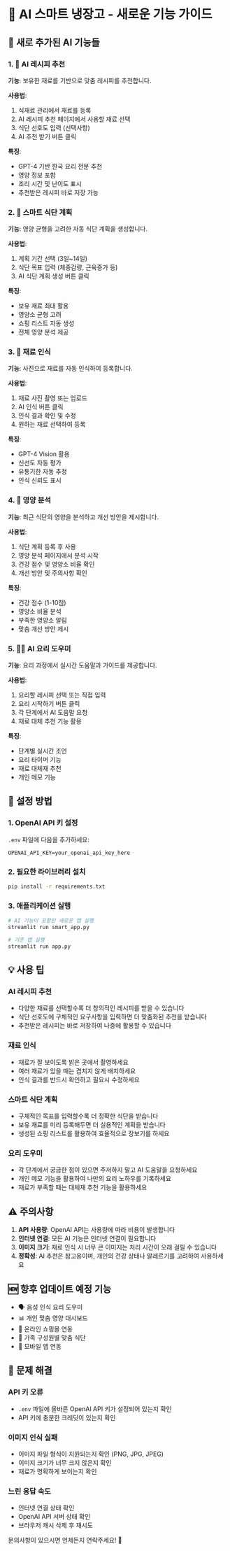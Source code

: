 # 🤖 AI 스마트 냉장고 - 새로운 기능 가이드

## 🌟 새로 추가된 AI 기능들

### 1. 🍳 AI 레시피 추천
**기능**: 보유한 재료를 기반으로 맞춤 레시피를 추천합니다.

**사용법**:
1. 식재료 관리에서 재료를 등록
2. AI 레시피 추천 페이지에서 사용할 재료 선택
3. 식단 선호도 입력 (선택사항)
4. AI 추천 받기 버튼 클릭

**특징**:
- GPT-4 기반 한국 요리 전문 추천
- 영양 정보 포함
- 조리 시간 및 난이도 표시
- 추천받은 레시피 바로 저장 가능

### 2. 📅 스마트 식단 계획
**기능**: 영양 균형을 고려한 자동 식단 계획을 생성합니다.

**사용법**:
1. 계획 기간 선택 (3일~14일)
2. 식단 목표 입력 (체중감량, 근육증가 등)
3. AI 식단 계획 생성 버튼 클릭

**특징**:
- 보유 재료 최대 활용
- 영양소 균형 고려
- 쇼핑 리스트 자동 생성
- 전체 영양 분석 제공

### 3. 📸 재료 인식
**기능**: 사진으로 재료를 자동 인식하여 등록합니다.

**사용법**:
1. 재료 사진 촬영 또는 업로드
2. AI 인식 버튼 클릭
3. 인식 결과 확인 및 수정
4. 원하는 재료 선택하여 등록

**특징**:
- GPT-4 Vision 활용
- 신선도 자동 평가
- 유통기한 자동 추정
- 인식 신뢰도 표시

### 4. 🥗 영양 분석
**기능**: 최근 식단의 영양을 분석하고 개선 방안을 제시합니다.

**사용법**:
1. 식단 계획 등록 후 사용
2. 영양 분석 페이지에서 분석 시작
3. 건강 점수 및 영양소 비율 확인
4. 개선 방안 및 주의사항 확인

**특징**:
- 건강 점수 (1-10점)
- 영양소 비율 분석
- 부족한 영양소 알림
- 맞춤 개선 방안 제시

### 5. 👨‍🍳 AI 요리 도우미
**기능**: 요리 과정에서 실시간 도움말과 가이드를 제공합니다.

**사용법**:
1. 요리할 레시피 선택 또는 직접 입력
2. 요리 시작하기 버튼 클릭
3. 각 단계에서 AI 도움말 요청
4. 재료 대체 추천 기능 활용

**특징**:
- 단계별 실시간 조언
- 요리 타이머 기능
- 재료 대체재 추천
- 개인 메모 기능

## 🔧 설정 방법

### 1. OpenAI API 키 설정
`.env` 파일에 다음을 추가하세요:
```
OPENAI_API_KEY=your_openai_api_key_here
```

### 2. 필요한 라이브러리 설치
```bash
pip install -r requirements.txt
```

### 3. 애플리케이션 실행
```bash
# AI 기능이 포함된 새로운 앱 실행
streamlit run smart_app.py

# 기존 앱 실행
streamlit run app.py
```

## 💡 사용 팁

### AI 레시피 추천
- 다양한 재료를 선택할수록 더 창의적인 레시피를 받을 수 있습니다
- 식단 선호도에 구체적인 요구사항을 입력하면 더 맞춤화된 추천을 받습니다
- 추천받은 레시피는 바로 저장하여 나중에 활용할 수 있습니다

### 재료 인식
- 재료가 잘 보이도록 밝은 곳에서 촬영하세요
- 여러 재료가 있을 때는 겹치지 않게 배치하세요
- 인식 결과를 반드시 확인하고 필요시 수정하세요

### 스마트 식단 계획
- 구체적인 목표를 입력할수록 더 정확한 식단을 받습니다
- 보유 재료를 미리 등록해두면 더 실용적인 계획을 받습니다
- 생성된 쇼핑 리스트를 활용하여 효율적으로 장보기를 하세요

### 요리 도우미
- 각 단계에서 궁금한 점이 있으면 주저하지 말고 AI 도움말을 요청하세요
- 개인 메모 기능을 활용하여 나만의 요리 노하우를 기록하세요
- 재료가 부족할 때는 대체재 추천 기능을 활용하세요

## ⚠️ 주의사항

1. **API 사용량**: OpenAI API는 사용량에 따라 비용이 발생합니다
2. **인터넷 연결**: 모든 AI 기능은 인터넷 연결이 필요합니다
3. **이미지 크기**: 재료 인식 시 너무 큰 이미지는 처리 시간이 오래 걸릴 수 있습니다
4. **정확성**: AI 추천은 참고용이며, 개인의 건강 상태나 알레르기를 고려하여 사용하세요

## 🆕 향후 업데이트 예정 기능

- 🗣️ 음성 인식 요리 도우미
- 📊 개인 맞춤 영양 대시보드
- 🛒 온라인 쇼핑몰 연동
- 👥 가족 구성원별 맞춤 식단
- 📱 모바일 앱 연동

## 🐛 문제 해결

### API 키 오류
- `.env` 파일에 올바른 OpenAI API 키가 설정되어 있는지 확인
- API 키에 충분한 크레딧이 있는지 확인

### 이미지 인식 실패
- 이미지 파일 형식이 지원되는지 확인 (PNG, JPG, JPEG)
- 이미지 크기가 너무 크지 않은지 확인
- 재료가 명확하게 보이는지 확인

### 느린 응답 속도
- 인터넷 연결 상태 확인
- OpenAI API 서버 상태 확인
- 브라우저 캐시 삭제 후 재시도

문의사항이 있으시면 언제든지 연락주세요! 🚀